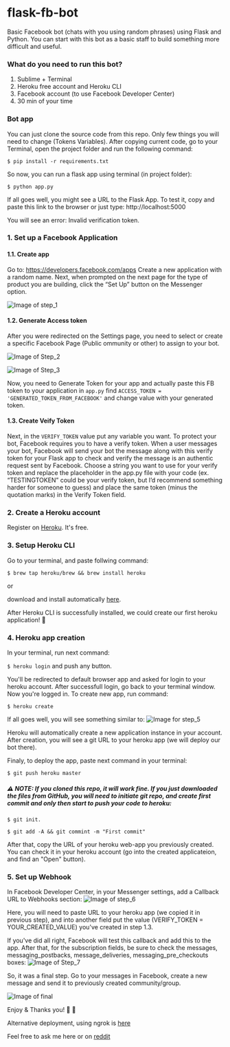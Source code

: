 # flask-fb-bot
Basic Facebook bot (chats with you using random phrases) using Flask and Python.
You can start with this bot as a basic staff to build something more difficult and useful.

### What do you need to run this bot?
1. Sublime + Terminal
2. Heroku free account and Heroku CLI
3. Facebook account (to use Facebook Developer Center)
4. 30 min of your time

### Bot app
You can just clone the source code from this repo. Only few things you will need to change (Tokens Variables).
After copying current code, go to your Terminal, open the project folder and run the following command:

`$ pip install -r requirements.txt`

So now, you can run a flask app using terminal (in project folder):

`$ python app.py`

If all goes well, you might see a URL to the Flask App. To test it, copy and paste this link to the browser or just type:
http://localhost:5000

You will see an error: Invalid verification token. 

### 1. Set up a Facebook Application
#### 1.1. Create app
Go to: https://developers.facebook.com/apps
Create a new application with a random name. Next, when prompted on the next page for the type of product you are building, click the “Set Up” button on the Messenger option.

![Image of step_1](https://i.imgur.com/fhV34om.png)

#### 1.2. Generate Access token
After you were redirected on the Settings page, you need to select or create a specific Facebook Page (Public ommunity or other) to assign to your bot.

![Image of Step_2](https://i.imgur.com/4dWhMMD.png)

![Image of Step_3](https://i.imgur.com/qns9PZ6.png)

Now, you need to Generate Token for your app and actually paste this FB token to your application in `app.py` find `ACCESS_TOKEN = 'GENERATED_TOKEN_FROM_FACEBOOK'` and change value with your generated token.

#### 1.3. Create Veify Token
Next, in the `VERIFY_TOKEN` value put any variable you want. To protect your bot, Facebook requires you to have a verify token. When a user messages your bot, Facebook will send your bot the message along with this verify token for your Flask app to check and verify the message is an authentic request sent by Facebook. Choose a string you want to use for your verify token and replace the placeholder in the app.py file with your code (ex. “TESTINGTOKEN” could be your verify token, but I’d recommend something harder for someone to guess) and place the same token (minus the quotation marks) in the Verify Token field.

### 2. Create a Heroku account
Register on [Heroku](https://heroku.com). It's free.

### 3. Setup Heroku CLI
Go to your terminal, and paste follwing command:

`$ brew tap heroku/brew && brew install heroku`

or

download and install automatically [here](https://cli-assets.heroku.com/heroku.pkg).

After Heroku CLI is successfully installed, we could create our first heroku application! :clap:

### 4. Heroku app creation
In your terminal, run next command:

`$ heroku login` and push any button.

You'll be redirected to default browser app and asked for login to your heroku account. After successfull login, go back to your terminal window. Now you're logged in.
To create new app, run command:

`$ heroku create`

If all goes well, you will see something similar to:
![Image for step_5](https://i.imgur.com/yUb1Gyp.png)

Heroku will automatically create a new application instance in your account. After creation, you will see a git URL to your heroku app (we will deploy our bot there).

Finaly, to deploy the app, paste next command in your terminal:

`$ git push heroku master`

##### :warning: NOTE: If you cloned this repo, it will work fine. If you just downloaded the files from GitHub, you will need to initiate git repo, and create first commit and only then start to push your code to heroku: 

`$ git init.`

`$ git add -A && git commint -m "First commit"`

After that, copy the URL of your heroku web-app you previously created. You can check it in your heroku account (go into the created applicateion, and find an "Open" button). 

### 5. Set up Webhook
In Facebook Developer Center, in your Messenger settings, add a Callback URL to Webhooks section:
![Image of step_6](https://i.imgur.com/X9g2NdM.png)

Here, you will need to paste URL to your heroku app (we copied it in previous step), and into another field put the value (VERIFY_TOKEN = YOUR_CREATED_VALUE) you've created in step 1.3. 

If you've did all right, Facebook will test this callback and add this to the app. After that, for the subscription fields, be sure to check the messages, messaging_postbacks, message_deliveries, messaging_pre_checkouts boxes:
![Image of Step_7](https://i.imgur.com/KQ32ztw.png)

So, it was a final step. Go to your messages in Facebook, create a new message and send it to previously created community/group. 

![Image of final](https://i.imgur.com/eZ1fytL.png)

Enjoy & Thanks you! :clap: :raised_hands:

Alternative deployment, using ngrok is [here](https://www.twilio.com/blog/2017/12/facebook-messenger-bot-python.html)

Feel free to ask me here or on [reddit](https://www.reddit.com/user/ssb_beast)